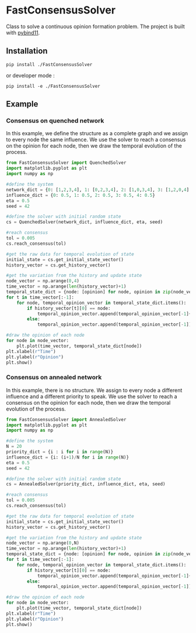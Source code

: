 FastConsensusSolver
===================

Class to solve a continuous opinion formation problem. The project is built with [pybind11](https://github.com/pybind/pybind11).

Installation
------------

 `pip install ./FastConsensusSolver`

or developer mode :

 `pip install -e ./FastConsensusSolver`

Example
-------

### Consensus on quenched network

In this example, we define the structure as a complete graph and we assign to every node the same influence. We use the solver to reach a consensus on the opinion for each node, then we draw the temporal evolution of the process.

```python
from FastConsensusSolver import QuenchedSolver
import matplotlib.pyplot as plt
import numpy as np

#define the system
network_dict = {0: [1,2,3,4], 1: [0,2,3,4], 2: [1,0,3,4], 3: [1,2,0,4], 4: [1,2,3,0]}
influence_dict = {0: 0.5, 1: 0.5, 2: 0.5, 3: 0.5, 4: 0.5}
eta = 0.5
seed = 42

#define the solver with initial random state
cs = QuenchedSolver(network_dict, influence_dict, eta, seed)

#reach consensus
tol = 0.005
cs.reach_consensus(tol)

#get the raw data for temporal evolution of state
initial_state = cs.get_initial_state_vector()
history_vector = cs.get_history_vector()

#get the variation from the history and update state
node_vector = np.arange(0,4)
time_vector = np.arange(len(history_vector)+1)
temporal_state_dict = {node: [opinion] for node, opinion in zip(node_vector, initial_state)}
for t in time_vector[:-1]:
    for node, temporal_opinion_vector in temporal_state_dict.items():
        if history_vector[t][0] == node:
            temporal_opinion_vector.append(temporal_opinion_vector[-1]+history_vector[t][1])
        else:
            temporal_opinion_vector.append(temporal_opinion_vector[-1])

#draw the opinion of each node
for node in node_vector:
    plt.plot(time_vector, temporal_state_dict[node])
plt.xlabel(r"Time")
plt.ylabel(r"Opinion")
plt.show()
```

### Consensus on annealed network

In this example, there is no structure. We assign to every node a different influence and a different priority to speak. We use the solver to reach a consensus on the opinion for each node, then we draw the temporal evolution of the process.

```python
from FastConsensusSolver import AnnealedSolver
import matplotlib.pyplot as plt
import numpy as np

#define the system
N = 20
priority_dict = {i : i for i in range(N)}
influence_dict = {i: (i+1)/N for i in range(N)}
eta = 0.5
seed = 42

#define the solver with initial random state
cs = AnnealedSolver(priority_dict, influence_dict, eta, seed)

#reach consensus
tol = 0.005
cs.reach_consensus(tol)

#get the raw data for temporal evolution of state
initial_state = cs.get_initial_state_vector()
history_vector = cs.get_history_vector()

#get the variation from the history and update state
node_vector = np.arange(0,N)
time_vector = np.arange(len(history_vector)+1)
temporal_state_dict = {node: [opinion] for node, opinion in zip(node_vector, initial_state)}
for t in time_vector[:-1]:
    for node, temporal_opinion_vector in temporal_state_dict.items():
        if history_vector[t][0] == node:
            temporal_opinion_vector.append(temporal_opinion_vector[-1]+history_vector[t][1])
        else:
            temporal_opinion_vector.append(temporal_opinion_vector[-1])

#draw the opinion of each node
for node in node_vector:
    plt.plot(time_vector, temporal_state_dict[node])
plt.xlabel(r"Time")
plt.ylabel(r"Opinion")
plt.show()
```

